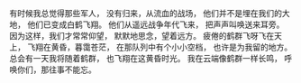 有时候我总觉得那些军人，
没有归来，从流血的战场，
他们并不是埋在我们的大地，
他们已变成白鹤飞翔。
他们从遥远战争年代飞来，
把声声叫唤送来耳旁。
因为这样，我们才常常仰望，
默默地思念，望着远方。
疲倦的鹤群飞呀飞在天上，
飞翔在黄昏，暮霭苍茫，
在那队列中有个小小空档，
也许是为我留的地方。
总会有一天我将随着鹤群，
也飞翔在这黄昏时光。
我在云端像鹤群一样长鸣，
呼唤你们，那往事不能忘。